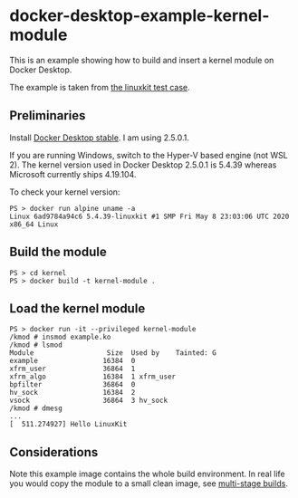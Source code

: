 # docker-desktop-example-kernel-module
This is an example showing how to build and insert a kernel module on Docker Desktop.

The example is taken from [the linuxkit test case](https://github.com/linuxkit/linuxkit/blob/ad809fa3b6d133a04bf4f49f2b1e3b5f77616f6a/test/cases/020_kernel/111_kmod_5.4.x/src/hello_world.c).

## Preliminaries

Install [Docker Desktop stable](https://hub.docker.com/editions/community/docker-ce-desktop-windows/).
I am using 2.5.0.1.

If you are running Windows, switch to the Hyper-V based engine (not WSL 2). The kernel
version used in Docker Desktop 2.5.0.1 is 5.4.39 whereas Microsoft currently ships 4.19.104.

To check your kernel version:
```
PS > docker run alpine uname -a
Linux 6ad9784a94c6 5.4.39-linuxkit #1 SMP Fri May 8 23:03:06 UTC 2020 x86_64 Linux
```

## Build the module

```
PS > cd kernel
PS > docker build -t kernel-module .
```

## Load the kernel module

```
PS > docker run -it --privileged kernel-module
/kmod # insmod example.ko
/kmod # lsmod
Module                  Size  Used by    Tainted: G
example                16384  0
xfrm_user              36864  1
xfrm_algo              16384  1 xfrm_user
bpfilter               36864  0
hv_sock                16384  2
vsock                  36864  3 hv_sock
/kmod # dmesg
...
[  511.274927] Hello LinuxKit
```

## Considerations

Note this example image contains the whole build environment. In real life you would copy the module
to a small clean image, see [multi-stage builds](https://www.docker.com/blog/multi-stage-builds/).
